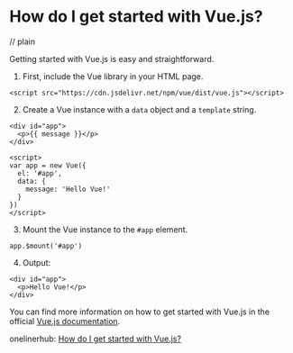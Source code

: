# How do I get started with Vue.js?
// plain

Getting started with Vue.js is easy and straightforward.

1. First, include the Vue library in your HTML page.
```
<script src="https://cdn.jsdelivr.net/npm/vue/dist/vue.js"></script>
```

2. Create a Vue instance with a `data` object and a `template` string.
```
<div id="app">
  <p>{{ message }}</p>
</div>

<script>
var app = new Vue({
  el: '#app',
  data: {
    message: 'Hello Vue!'
  }
})
</script>
```

3. Mount the Vue instance to the `#app` element.
```
app.$mount('#app')
```

4. Output:
```
<div id="app">
  <p>Hello Vue!</p>
</div>
```

You can find more information on how to get started with Vue.js in the official [Vue.js documentation](https://vuejs.org/v2/guide/).

onelinerhub: [How do I get started with Vue.js?](https://onelinerhub.com/vue.js/how-do-i-get-started-with-vue-js)
